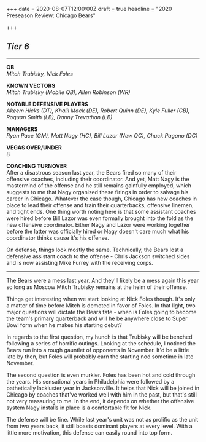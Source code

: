 +++
date = 2020-08-07T12:00:00Z
draft = true
headline = "2020 Preseason Review: Chicago Bears"

+++
## **_Tier 6_**

***

**QB**  
_Mitch Trubisky, Nick Foles_

**KNOWN VECTORS**  
_Mitch Trubisky (Mobile QB), Allen Robinson (WR)_

**NOTABLE DEFENSIVE PLAYERS**  
_Akeem Hicks (DT), Khalil Mack (DE), Robert Quinn (DE), Kyle Fuller (CB), Roquan Smith (LB), Danny Trevathan (LB)_

**MANAGERS**  
_Ryan Pace (GM), Matt Nagy (HC), Bill Lazor (New OC), Chuck Pagano (DC)_

**VEGAS OVER/UNDER**  
8

**COACHING TURNOVER**  
After a disastrous season last year, the Bears fired so many of their offensive coaches, including their coordinator. And yet, Matt Nagy is the mastermind of the offense and he still remains gainfully employed, which suggests to me that Nagy organized these firings in order to salvage his career in Chicago. Whatever the case though, Chicago has new coaches in place to lead their offense and train their quarterbacks, offensive linemen, and tight ends. One thing worth noting here is that some assistant coaches were hired before Bill Lazor was even formally brought into the fold as the new offensive coordinator. Either Nagy and Lazor were working together before the latter was officially hired or Nagy doesn't care much what his coordinator thinks cause it's his offense.

On defense, things look mostly the same. Technically, the Bears lost a defensive assistant coach to the offense - Chris Jackson switched sides and is now assisting Mike Furrey with the receiving corps.

***

The Bears were a mess last year. And they'll likely be a mess again this year so long as Moscow Mitch Trubisky remains at the helm of their offense.

Things get interesting when we start looking at Nick Foles though. It's only a matter of time before Mitch is demoted in favor of Foles. In that light, two major questions will dictate the Bears fate  - when is Foles going to become the team's primary quarterback and will he be anywhere close to Super Bowl form when he makes his starting debut?

In regards to the first question, my hunch is that Trubisky will be benched following a series of horrific outings. Looking at the schedule, I noticed the Bears run into a rough gauntlet of opponents in November. It'd be a little late by then, but Foles will probably earn the starting nod sometime in late November.

The second question is even murkier. Foles has been hot and cold through the years. His sensational years in Philadelphia were followed by a pathetically lackluster year in Jacksonville. It helps that Nick will be joined in Chicago by coaches that've worked well with him in the past, but that's still not very reassuring to me. In the end, it depends on whether the offensive system Nagy installs in place is a comfortable fit for Nick.

The defense will be fine. While last year's unit was not as prolific as the unit from two years back, it still boasts dominant players at every level. With a little more motivation, this defense can easily round into top form. 